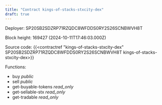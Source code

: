 ```yaml
---
title: "Contract kings-of-stacks-stxcity-dex"
draft: true
---
```

Deployer: SP20SB2SDZRP71RZQDC8WFDDS0RY2S26SCNBWVH8T


 



Block height: 169427 (2024-10-11T17:46:03.000Z)

Source code: {{<contractref "kings-of-stacks-stxcity-dex" SP20SB2SDZRP71RZQDC8WFDDS0RY2S26SCNBWVH8T kings-of-stacks-stxcity-dex>}}

Functions:

* buy _public_
* sell _public_
* get-buyable-tokens _read_only_
* get-sellable-stx _read_only_
* get-tradable _read_only_
